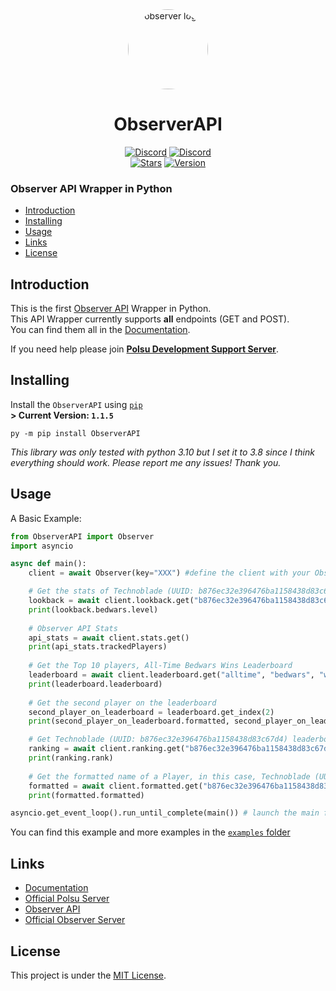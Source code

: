 <div align="center">
    <a href="https://discord.gg/xm9QX3Q"><img src="https://media.discordapp.net/attachments/804945677833994240/943163642176761876/JBBQuMj.png" alt="observer logo" height="128" style="border-radius: 50%"></a>
    <h1>ObserverAPI</h1>
</div>
<div align="center">
        <a href="https://discord.gg/xm9QX3Q"><img src="https://img.shields.io/discord/761623845119328257?color=blue&label=Polsu Support Discord&logo=discord&style=for-the-badge" alt="Discord"></a>
        <a href="https://discord.gg/dcDt9j8fXf"><img src="https://img.shields.io/discord/763987695374434306?color=blue&label=Observer Discord&logo=discord&style=for-the-badge" alt="Discord"></a>  
        <br>
        <a href="https://github.com/Polsulpicien/ObserverAPI"><img src="https://img.shields.io/github/stars/Polsulpicien/ObserverAPI?style=for-the-badge" alt="Stars"></a>
        <a href="https://github.com/Polsulpicien/ObserverAPI"><img src="https://img.shields.io/github/v/release/polsulpicien/ObserverAPI?color=red&label=Version&logo=github&style=for-the-badge" alt="Version"></a>
</div>
<p align="center">
    <h3>Observer API Wrapper in Python</h3>
</p>

  - [Introduction](https://github.com/Polsulpicien/ObserverAPI/#introduction)  
  - [Installing](https://github.com/Polsulpicien/ObserverAPI/#installing)  
  - [Usage](https://github.com/Polsulpicien/ObserverAPI/#usage)  
  - [Links](https://github.com/Polsulpicien/ObserverAPI/#links)  
  - [License](https://github.com/Polsulpicien/ObserverAPI/#license) 

## Introduction  
  
This is the first [Observer API](https://discord.gg/dcDt9j8fXf) Wrapper in Python.  
This API Wrapper currently supports **all** endpoints (GET and POST).  
You can find them all in the [Documentation](https://github.com/Polsulpicien/ObserverAPI/blob/main/docs/docs.md).

If you need help please join **[Polsu Development Support Server](https://discord.gg/xm9QX3Q)**.   

## Installing  

Install the `ObserverAPI` using [`pip`](https://pypi.org/project/ObserverAPI)  
**> Current Version: `1.1.5`**
```
py -m pip install ObserverAPI
```  

*This library was only tested with python 3.10 but I set it to 3.8 since I think everything should work. Please report me any issues! Thank you.*  

## Usage

A Basic Example:
```py
from ObserverAPI import Observer
import asyncio

async def main():
    client = await Observer(key="XXX") #define the client with your Observer API Key

    # Get the stats of Technoblade (UUID: b876ec32e396476ba1158438d83c67d4) 100 days ago
    lookback = await client.lookback.get("b876ec32e396476ba1158438d83c67d4", 100)
    print(lookback.bedwars.level)
    
    # Observer API Stats
    api_stats = await client.stats.get()
    print(api_stats.trackedPlayers)
    
    # Get the Top 10 players, All-Time Bedwars Wins Leaderboard 
    leaderboard = await client.leaderboard.get("alltime", "bedwars", "wins", 1, 10)
    print(leaderboard.leaderboard)
    
    # Get the second player on the leaderboard
    second_player_on_leaderboard = leaderboard.get_index(2)
    print(second_player_on_leaderboard.formatted, second_player_on_leaderboard.rank, second_player_on_leaderboard.value)

    # Get Technoblade (UUID: b876ec32e396476ba1158438d83c67d4) leaderboard rank, in this case in the All-Time Bedwars Wins Leaderboard
    ranking = await client.ranking.get("b876ec32e396476ba1158438d83c67d4", "alltime", "bedwars", "wins")
    print(ranking.rank)
    
    # Get the formatted name of a Player, in this case, Technoblade (UUID: b876ec32e396476ba1158438d83c67d4) -> §d[PIG§b+++§d] Technoblade
    formatted = await client.formatted.get("b876ec32e396476ba1158438d83c67d4")
    print(formatted.formatted)

asyncio.get_event_loop().run_until_complete(main()) # launch the main function
```
You can find this example and more examples in the [`examples` folder](https://github.com/Polsulpicien/ObserverAPI/tree/main/tests)

## Links

- [Documentation](https://github.com/Polsulpicien/ObserverAPI/blob/main/docs/docs.md)
- [Official Polsu Server](https://discord.gg/xm9QX3Q)
- [Observer API](https://api.invite.observer/)
- [Official Observer Server](https://discord.gg/dcDt9j8fXf)

## License
This project is under the [MIT License](https://github.com/Polsulpicien/ObserverAPI/blob/main/LICENSE).

